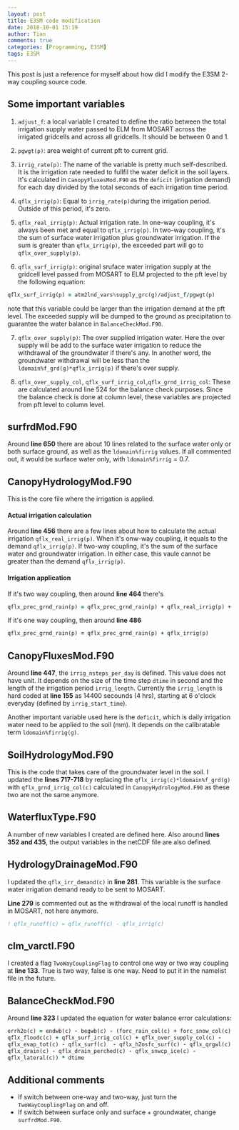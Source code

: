 ```yaml
---
layout: post
title: E3SM code modification
date: 2018-10-01 15:19
author: Tian
comments: true
categories: [Programming, E3SM]
tags: E3SM
---
```

This post is just a reference for myself about how did I modify the E3SM 2-way coupling source code.

## Some important variables

1. `adjust_f`: a local variable I created to define the ratio between the total irrigation supply water passed to ELM from MOSART across the irrigated gridcells and across all gridcells. It should be between 0 and 1. 

2. `pgwgt(p)`: area weight of current pft to current grid.

3. `irrig_rate(p)`: The name of the variable is pretty much self-described. It is the irrigation rate needed to fullfil the water deficit in the soil layers. It's calculated in `CanopyFluxesMod.F90` as the `deficit` (irrigation demand) for each day divided by the total seconds of each irrigation time period.

4. `qflx_irrig(p)`: Equal to `irrig_rate(p)`during the irrigation period. Outside of this period, it's zero.

5. `qflx_real_irrig(p)`: Actual irrigation rate. In one-way coupling, it's always been met and equal to `qflx_irrig(p)`. In two-way coupling, it's the sum of surface water irrigation plus groundwater irrigation.  If the sum is greater than `qflx_irrig(p)`, the exceeded part will go to `qflx_over_supply(p)`.

6. `qflx_surf_irrig(p)`: original sruface water irrigation supply at the gridcell level passed from MOSART to ELM projected to the pft level by the following equation:
```fortran
qflx_surf_irrig(p) = atm2lnd_vars%supply_grc(g)/adjust_f/pgwgt(p)
```
note that this variable could be larger than the irrigation demand at the pft level. The exceeded supply will be dumped to the ground as precipitation to guarantee the water balance in `BalanceCheckMod.F90`.

7. `qflx_over_supply(p)`: The over supplied irrigation water. Here the over supply will be add to the surface water irrigation to reduce the withdrawal of the groundwater if there's any. In another word, the groundwater withdrawal will be less than the `ldomain%f_grd(g)*qflx_irrig(p)` if there's over supply.

8. `qflx_over_supply_col`, `qflx_surf_irrig_col`,`qflx_grnd_irrig_col`: These are calculated around line 524 for the balance check purposes. Since the balance check is done at column level, these variables are projected from pft level to column level.

## surfrdMod.F90

Around **line 650** there are about 10 lines related to the surface water only or both surface ground, as well as the `ldomain%firrig` values. If all commented out, it would be surface water only, with `ldomain%firrig` = 0.7.

## CanopyHydrologyMod.F90

This is the core file where the irrigation is applied. 

#### Actual irrigation calculation

Around **line 456** there are a few lines about how to calculate the actual irrigation `qflx_real_irrig(p)`. When it's onw-way coupling, it equals to the demand `qflx_irrig(p)`. If two-way coupling, it's the sum of the surface water and groundwater irrigation. In either case, this vaule cannot be greater than the demand `qflx_irrig(p)`.

#### Irrigation application

If it's two way coupling, then around **line 464** there's
```fortran
qflx_prec_grnd_rain(p) = qflx_prec_grnd_rain(p) + qflx_real_irrig(p) + qflx_over_supply(p)
```
If it's one way coupling, then around **line 486**
```fortran
qflx_prec_grnd_rain(p) = qflx_prec_grnd_rain(p) + qflx_irrig(p)
```

## CanopyFluxesMod.F90

Around **line 447**, the `irrig_nsteps_per_day` is defined. This value does not have unit. It depends on the size of the time step `dtime` in second and the length of the irrigation period `irrig_length`. Currently the `irrig_length` is hard coded at **line 155** as 14400 secounds (4 hrs), starting at 6 o'clock everyday (defined by `irrig_start_time`).

Another important variable used here is the `deficit`, which is daily irrigation water need to be applied to the soil (mm). It depends on the calibratable term `ldomain%firrig(g)`.

## SoilHydrologyMod.F90

This is the code that takes care of the groundwater level in the soil. I updated the **lines 717-718** by replacing the `qflx_irrig(c)*ldomain%f_grd(g) ` with `qflx_grnd_irrig_col(c)` calculated in `CanopyHydrologyMod.F90` as these two are not the same anymore.

## WaterfluxType.F90

A number of new variables I created are defined here. Also around **lines 352 and 435**, the output variables in the netCDF file are also defined.  

## HydrologyDrainageMod.F90

I updated the `qflx_irr_demand(c)` in **line 281**. This variable is the surface water irrigation demand ready to be sent to MOSART. 

**Line 279** is commented out as the withdrawal of the local runoff is handled in MOSART, not here anymore. 
```fortran
! qflx_runoff(c) = qflx_runoff(c) - qflx_irrig(c)
```

## clm_varctl.F90

I created a flag `TwoWayCouplingFlag` to control one way or two way coupling at **line 133**. True is two way, false is one way. Need to put it in the namelist file in the future.

## BalanceCheckMod.F90

Around **line 323** I updated the equation for water balance error calculations:

```fortran
errh2o(c) = endwb(c) - begwb(c) - (forc_rain_col(c) + forc_snow_col(c) + 
qflx_floodc(c) + qflx_surf_irrig_col(c) + qflx_over_supply_col(c) - 
qflx_evap_tot(c) - qflx_surf(c)  - qflx_h2osfc_surf(c) - qflx_qrgwl(c) - 
qflx_drain(c) - qflx_drain_perched(c) - qflx_snwcp_ice(c) - 
qflx_lateral(c)) * dtime 
```

## Additional comments
- If switch between one-way and two-way, just turn the `TwoWayCouplingFlag` on and off. 
- If switch between surface only and surface + groundwater, change `surfrdMod.F90`.
